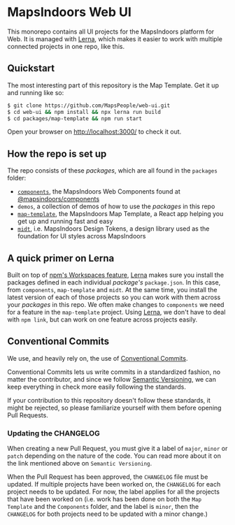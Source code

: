 # MapsIndoors Web UI

This monorepo contains all UI projects for the MapsIndoors platform for Web. It is managed with [Lerna](https://lerna.js.org), which makes it easier to work with multiple connected projects in one repo, like this.

## Quickstart

The most interesting part of this repository is the Map Template. Get it up and running like so:

```zsh
$ git clone https://github.com/MapsPeople/web-ui.git
$ cd web-ui && npm install && npx lerna run build
$ cd packages/map-template && npm run start
```

Open your browser on [http://localhost:3000/](http://localhost:3000/) to check it out.

## How the repo is set up

The repo consists of these _packages_, which are all found in the `packages` folder:

- [`components`](https://github.com/MapsPeople/web-ui/blob/main/packages/components/README.md), the MapsIndoors Web Components found at [@mapsindoors/components](https://www.npmjs.com/package/@mapsindoors/components)
- `demos`, a collection of demos of how to use the _packages_ in this repo
- [`map-template`](https://github.com/MapsPeople/web-ui/blob/main/packages/map-template/README.md), the MapsIndoors Map Template, a React app helping you get up and running fast and easy
- [`midt`](https://github.com/MapsPeople/web-ui/blob/main/packages/midt/README.md), i.e. MapsIndoors Design Tokens, a design library used as the foundation for UI styles across MapsIndoors

## A quick primer on Lerna

Built on top of [npm's Workspaces feature](https://docs.npmjs.com/cli/v9/using-npm/workspaces?v=true), [Lerna](https://lerna.js.org) makes sure you install the packages defined in each individual _package's_ `package.json`. In this case, from `components`, `map-template` and `midt`. At the same time, you install the latest version of each of those projects so you can work with them across your _packages_ in this repo. We often make changes to `components` we need for a feature in the `map-template` project. Using [Lerna](https://lerna.js.org), we don't have to deal with `npm link`, but can work on one feature across projects easily.

## Conventional Commits

We use, and heavily rely on, the use of [Conventional Commits](https://www.conventionalcommits.org/en/v1.0.0/).

Conventional Commits lets us write commits in a standardized fashion, no matter the contributor, and since we follow [Semantic Versioning](https://semver.org), we can keep everything in check more easily following the standards.

If your contribution to this repository doesn't follow these standards, it might be rejected, so please familiarize yourself with them before opening Pull Requests.

### Updating the CHANGELOG

When creating a new Pull Request, you must give it a label of `major`, `minor` or `patch` depending on the nature of the code. You can read more about it on the link mentioned above on `Semantic Versioning`.

When the Pull Request has been approved, the `CHANGELOG` file must be updated. If multiple projects have been worked on, the `CHANGELOG` for each project needs to be updated. For now, the label applies for all the projects that have been worked on (i.e. work has been done on both the `Map Template` and the `Components` folder, and the label is `minor`, then the `CHANGELOG` for both projects need to be updated with a minor change.)
